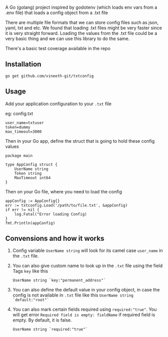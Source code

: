 A Go (golang) project inspired by godotenv (which loads env vars from a .env file) that loads a config object from a .txt file

There are multiple file formats that we can store config files such as json, yaml, txt and etc. We found that loading .txt files might be very faster since it is very straight forward.
Loading the values from the .txt file could be a very basic thing and we can use this library to do the same.

There's a basic test coverage available in the repo

## Installation  
```shell
go get github.com/vineeth-git/txtconfig
```

## Usage
Add your application configuration to your `.txt` file

eg: config.txt
```
user_name=txtuser
token=dummy
max_timeout=3000
```

Then in your Go app, define the struct that is going to hold these config values
```
package main

type AppConfig struct {
    UserName string
    Token string
    MaxTimeout int64
}
```

Then on your Go file, where you need to load the config

```
appConfig := AppConfig{}
err := txtconfig.Load('/path/to/file.txt', &appConfig)
if err != nil {
    log.Fatal("Error loading Config)
}
fmt.Println(appConfig)
```

## Convensions and how it works
1. Config variable `UserName string` will look for its camel case `user_name` in the `.txt` file.
1. You can also give custom name to look up in the `.txt` file using the field Tags `key` like this

    ```UserName string `key:"permanent_address"` ```
1. You can also define the default value in your config object, in case the config is not available in `.txt` file like this
    ```UserName string `default:"root"` ```
1. You can also mark certain fields required using `required:"true"`. You will get error `Required field is empty: fieldName` if required field is empty. By default, it is false.

    ```UserName string `required:"true"` ```
